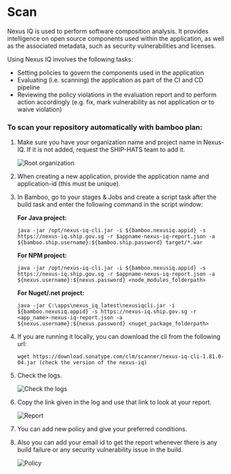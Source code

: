 # Scan

Nexus IQ is used to perform software composition analysis. It provides intelligence on open source components used within the application, as well as the associated metadata, such as security vulnerabilities and licenses. 

Using Nexus IQ involves the following tasks:

- Setting policies to govern the components used in the application 
- Evaluating (i.e. scanning) the application as part of the CI and CD pipeline
- Reviewing the policy violations in the evaluation report and to perform action accordingly (e.g. fix, mark vulnerability as not application or to waive violation)


### To scan your repository automatically with bamboo plan:


1. Make sure you have your organization name and project name in Nexus-IQ. If it is not added, request the SHIP-HATS team to add it. 

    ![Root organization](./images/)

1. When creating a new application, provide the application name and application-id (this must be unique).

1. In Bamboo, go to your stages & Jobs and create a script task after the build task and enter the following command in the script window: 

    **For Java project:**

    ```
    java -jar /opt/nexus-iq-cli.jar -i ${bamboo.nexusiq.appid} -s https://nexus-iq.ship.gov.sg -r $appname-nexus-iq-report.json -a ${bamboo.ship.username}:${bamboo.ship.password} target/*.war
    ```

    **For NPM project:** 

    ```
    java -jar /opt/nexus-iq-cli.jar -i ${bamboo.nexusiq.appid} -s https://nexus-iq.ship.gov.sg -r $appname-nexus-iq-report.json -a ${nexus.username}:${nexus.password} <node_modules_folderpath>
    ```

    **For Nuget/.net project:**

    ```
    java -jar C:\apps\nexus_iq_latest\nexusiqcli.jar -i ${bamboo.nexusiq.appid} -s https://nexus-iq.ship.gov.sg -r <app_name>-nexus-iq-report.json -a ${nexus.username}:${nexus.password} <nuget_package_folderpath>
    ```

1. If you are running it locally, you can download the cli from the following url: 
    ```
    wget https://download.sonatype.com/clm/scanner/nexus-iq-cli-1.81.0-04.jar (check the version of the nexus-iq)
    ```

1. Check the logs.

    ![Check the logs](./images/)

1. Copy the link given in the log and use that link to look at your report.

    ![Report](./images/)

1. You can add new policy and give your preferred conditions.

1. Also you can add your email id to get the report whenever there is any build failure or any security vulnerability issue in the build.

    ![Policy](./images/)

